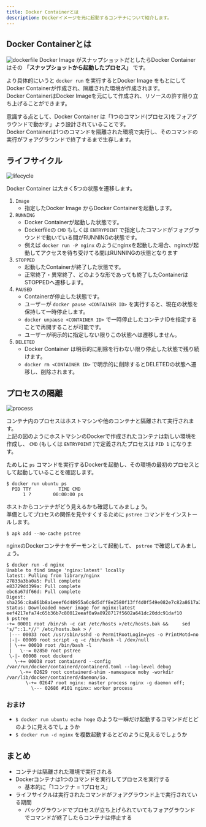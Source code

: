 ```yaml
---
title: Docker Containerとは
description: Dockerイメージを元に起動するコンテナについて紹介します。
---
```


## Docker Containerとは
![dockerfile](imgs/dockerfile.png)
Docker Image がスナップショットだとしたらDocker Container はその **「スナップショットから起動したプロセス」** です。  

より具体的にいうと `docker run` を実行するとDocker Image をもとにしてDocker Containerが作成され、隔離された環境が作成されます。  
Docker ContainerはDocker Imageを元にして作成され、リソースの許す限り立ち上げることができます。

意識する点として、Docker Container は「1つのコマンド(プロセス)をフォアグラウンドで動かす」よう設計されていることです。  
Docker Containerは1つのコマンドを隔離された環境で実行し、そのコマンドの実行がフォアグラウンドで終了するまで生存します。

## ライフサイクル
![lifecycle](imgs/lifecycle.png)

Docker Container は大きく5つの状態を遷移します。  

1. `Image`
    - 指定したDocker Image からDocker Containerを起動します。
2. `RUNNING`
    - Docker Containerが起動した状態です。
    - Dockerfileの `CMD` もしくは `ENTRYPOINT` で指定したコマンドがフォアグラウンドで動いている間がRUNNINGの状態です。
    - 例えば `docker run -P nginx` のようにnginxを起動した場合、nginxが起動してアクセスを待ち受けてる間はRUNNINGの状態となります
3. `STOPPED`
    - 起動したContainerが終了した状態です。
    - 正常終了・異常終了、どのような形であっても終了したContainerはSTOPPEDへ遷移します。
4. `PAUSED`
    - Containerが停止した状態です。
    - ユーザーが `docker pause <CONTAINER ID>` を実行すると、現在の状態を保持して一時停止します。
    - `docker unpause <CONTAINER ID>` で一時停止したコンテナIDを指定することで再開することが可能です。
    - ユーザーが明示的に指定しない限りこの状態へは遷移しません。
5. `DELETED`
    - Docker Container は明示的に削除を行わない限り停止した状態で残り続けます。
    - `docker rm <CONTAINER ID>` で明示的に削除するとDELETEDの状態へ遷移し、削除されます。

## プロセスの隔離
![process](imgs/process.png)

コンテナ内のプロセスはホストマシンや他のコンテナと隔離されて実行されます。  
上記の図のようにホストマシンのDockerで作成されたコンテナは新しい環境を作成し、 `CMD` (もしくは `ENTRYPOINT` )で定義されたプロセスは `PID 1` になります。

ためしに `ps` コマンドを実行するDockerを起動し、その環境の最初のプロセスとして起動していることを確認します。
```console
$ docker run ubuntu ps
  PID TTY          TIME CMD
      1 ?        00:00:00 ps
```

ホストからコンテナがどう見えるかも確認してみましょう。  
準備としてプロセスの関係を見やすくするために `pstree` コマンドをインストールします。
```console
$ apk add --no-cache pstree
```

nginxのDockerコンテナをデーモンとして起動して、 `pstree` で確認してみましょう。
```console
$ docker run -d nginx
Unable to find image 'nginx:latest' locally
latest: Pulling from library/nginx
27833a3ba0a5: Pull complete
e83729dd399a: Pull complete
ebc6a67df66d: Pull complete
Digest: sha256:c8a861b8a1eeef6d48955a6c6d5dff8e2580f13ff4d0f549e082e7c82a8617a2
Status: Downloaded newer image for nginx:latest
eef4217efa74c65b36b7c80012eeaf0a9a8928717f5602a641dc20ddc91daf10
$ pstree
-+= 00001 root /bin/sh -c cat /etc/hosts >/etc/hosts.bak &&     sed 's/^::1.*//' /etc/hosts.bak > /
 |--- 00033 root /usr/sbin/sshd -o PermitRootLogin=yes -o PrintMotd=no
 |-|- 00009 root script -q -c /bin/bash -l /dev/null
 | \-+= 00010 root /bin/bash -l
 |   \--= 02850 root pstree
 \-|- 00008 root dockerd
   \-+= 00038 root containerd --config /var/run/docker/containerd/containerd.toml --log-level debug
     \-+= 02629 root containerd-shim -namespace moby -workdir /var/lib/docker/containerd/daemon/io.
       \-+= 02647 root nginx: master process nginx -g daemon off;
         \--- 02686 #101 nginx: worker process
```

### おまけ
- `$ docker run ubuntu echo hoge` のような一瞬だけ起動するコマンドだとどのように見えるでしょうか
- `$ docker run -d nginx` を複数起動するとどのように見えるでしょうか

## まとめ
- コンテナは隔離された環境で実行される
- Dockerコンテナは1つのコマンドを実行してプロセスを実行する
    - 基本的に「1コンテナ = 1プロセス」
- ライフサイクルは実行されたコマンドがフォアグラウンド上で実行されている期間
    - バックグラウンドでプロセスが立ち上げられていてもフォアグラウンドでコマンドが終了したらコンテナは停止する
